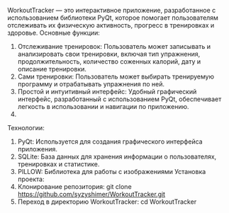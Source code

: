 WorkoutTracker  — это интерактивное приложение, разработанное с использованием библиотеки PyQt, которое помогает пользователям отслеживать их физическую активность, прогресс в тренировках и здоровье. 
Основные функции:
1. Отслеживание тренировок: Пользователь может записывать и анализировать свои тренировки, включая тип упражнения, продолжительность, количество соженных калорий, дату и описание тренировки.
2. Сами тренировки: Пользователь может выбирать тренируемую программу и отрабатывать упражнения по ней.
3. Простой и интуитивный интерфейс: Удобный графический интерфейс, разработанный с использованием PyQt, обеспечивает легкость в использовании и навигации по приложению.
4. 
Технологии:
1. PyQt: Используется для создания графического интерфейса приложения.
2. SQLite: База данных для хранения информации о пользователях, тренировках и статистике.
3. PILLOW: Библиотека для работы с изображениями
Установка проекта:
1. Клонирование репозитория: git clone https://github.com/syzyshimer/WorkoutTracker.git
2. Переход в директорию WorkoutTracker: cd WorkoutTracker
